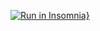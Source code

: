[![Run in Insomnia}](https://insomnia.rest/images/run.svg)](https://insomnia.rest/run/?label=cadastro%20de%20cliente&uri=)